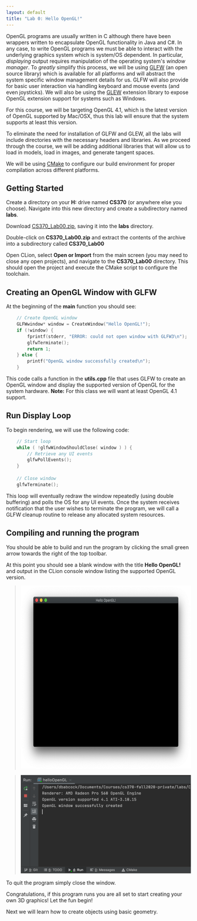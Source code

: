 ```yaml
---
layout: default
title: "Lab 0: Hello OpenGL!"
---
```


OpenGL programs are usually written in C although there have been wrappers written to encapsulate OpenGL functionality in Java and C\#. In any case, to write OpenGL programs we must be able to interact with the underlying graphics system which is system/OS dependent. In particular, *displaying* output requires manipulation of the operating system's *window manager*. To *greatly* simplify this process, we will be using [GLFW](https://www.glfw.org) (an open source library) which is available for all platforms and will abstract the system specific window management details for us. GLFW will also provide for basic user interaction via handling keyboard and mouse events (and even joysticks). We will also be using the [GLEW](http://glew.sourceforge.net) extension library to expose OpenGL extension support for systems such as Windows.

For this course, we will be targeting OpenGL 4.1, which is the latest version of OpenGL supported by Mac/OSX, thus this lab will ensure that the system supports at least this version.

To eliminate the need for installation of GLFW and GLEW, all the labs will include directories with the necessary headers and libraries. As we proceed through the course, we will be adding additional libraries that will allow us to load in models, load in images, and generate tangent spaces.

We will be using [CMake](https://cmake.org) to configure our build environment for proper compilation across different platforms.

## Getting Started

Create a directory on your **H:** drive named **CS370** (or anywhere else you choose). Navigate into this new directory and create a subdirectory named **labs**.

Download [CS370\_Lab00.zip](src/CS370_Lab00.zip), saving it into the **labs** directory.

Double-click on **CS370\_Lab00.zip** and extract the contents of the archive into a subdirectory called **CS370\_Lab00**

Open CLion, select **Open or Import** from the main screen (you may need to close any open projects), and navigate to the **CS370\_Lab00** directory. This should open the project and execute the CMake script to configure the toolchain.

## Creating an OpenGL Window with GLFW

At the beginning of the **main** function you should see:

```cpp
    // Create OpenGL window
    GLFWwindow* window = CreateWindow("Hello OpenGL!");
    if (!window) {
        fprintf(stderr, "ERROR: could not open window with GLFW3\n");
        glfwTerminate();
        return 1;
    } else {
        printf("OpenGL window successfully created\n");
    }
```

This code calls a function in the **utils.cpp** file that uses GLFW to create an OpenGL window and display the supported version of OpenGL for the system hardware. **Note:** For this class we will want at least OpenGL 4.1 support.

## Run Display Loop

To begin rendering, we will use the following code:

```cpp
    // Start loop
    while ( !glfwWindowShouldClose( window ) ) {
        // Retrieve any UI events
        glfwPollEvents();
    }

    // Close window
    glfwTerminate();
```

This loop will eventually redraw the window repeatedly (using double buffering) and polls the OS for any UI events. Once the system receives notification that the user wishes to terminate the program, we will call a GLFW cleanup routine to release any allocated system resources.

## Compiling and running the program

You should be able to build and run the program by clicking the small green arrow towards the right of the top toolbar.

At this point you should see a blank window with the title **Hello OpenGL!** and output in the CLion console window listing the supported OpenGL version.

> <img src="images/lab00/Blank.png" alt="Hello OpenGL Window" height="500"/>

> <img src="images/lab00/Console.png" alt="Lab00 Console" width="500"/>

To quit the program simply close the window.

Congratulations, if this program runs you are all set to start creating your own 3D graphics! Let the fun begin!

Next we will learn how to create objects using basic geometry.
